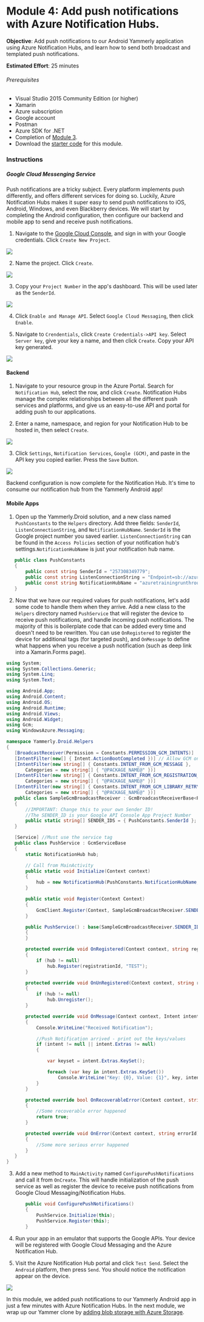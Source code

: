 # Module 4: Add push notifications with Azure Notification Hubs.
**Objective**: Add push notifications to our Android Yammerly application using Azure Notification Hubs, and learn how to send both broadcast and templated push notifications.

**Estimated Effort**: 25 minutes

###### Prerequisites
* Visual Studio 2015 Community Edition (or higher)
* Xamarin
* Azure subscription
* Google account
* Postman
* Azure SDK for .NET
* Completion of [Module 3](/modules/module-3/).
* Download the [starter code](/modules/module-4/starter-code/) for this module.

### Instructions
##### Google Cloud Messenging Service
Push notifications are a tricky subject. Every platform implements push differently, and offers different services for doing so. Luckily, Azure Notification Hubs makes it super easy to send push notifications to iOS, Android, Windows, and even Blackberry devices. We will start by completing the Android configuration, then configure our backend and mobile app to send and receive push notifications.

1. Navigate to the [Google Cloud Console](https://console.cloud.google.com/), and sign in with your Google credentials. Click `Create New Project`.
 
 ![](/modules/module-4/images/create_new_project.png)

2. Name the project. Click `Create`.

 ![](/modules/module-4/images/name_project.png)

3. Copy your `Project Number` in the app's dashboard. This will be used later as the `SenderId`.
 
 ![](/modules/module-4/images/project_number.png)

4. Click `Enable and Manage API`. Select `Google Cloud Messaging`, then click `Enable`.

5. Navigate to `Crendentials`, click `Create Credentials->API key`. Select `Server key`, give your key a name, and then click `Create`. Copy your API key generated.

 ![](/modules/module-4/images/create_credentials.png)

#### Backend

1. Navigate to your resource group in the Azure Portal. Search for `Notification Hub`, select the row, and click `Create`. Notification Hubs manage the complex relationships between all the different push services and platforms, and give us an easy-to-use API and portal for adding push to our applications.

2. Enter a name, namespace, and region for your Notification Hub to be hosted in, then select `Create`.

 ![](/modules/module-4/images/create_notification_hub.png)

3. Click `Settings`, `Notification Services`, `Google (GCM)`, and paste in the API key you copied earlier. Press the `Save` button.

 ![](/modules/module-4/images/notification_hub_configure.png)

Backend configuration is now complete for the Notification Hub. It's time to consume our notification hub from the Yammerly Android app!

#### Mobile Apps

1. Open up the Yammerly.Droid solution, and a new class named `PushConstants` to the `Helpers` directory. Add three fields: `SenderId`, `ListenConnectionString`, and `NotificationHubName`. `SenderId` is the Google project number you saved earlier. `ListenConnectionString` can be found in the `Access Policies` section of your notification hub's settings.`NotificationHubName` is just your notification hub name.

 ```csharp
    public class PushConstants
    {
        public const string SenderId = "257308349779";
        public const string ListenConnectionString = "Endpoint=sb://azuretrainingrunthroughnamespace.servicebus.windows.net/;SharedAccessKeyName=DefaultListenSharedAccessSignature;SharedAccessKey=Y1oas1E4aQb3jcmfhcvU1ftPEPdTeSugMRklI3jKvek=";
        public const string NotificationHubName = "azuretrainingrunthrough";
    }
 ```

2. Now that we have our required values for push notifications, let's add some code to handle them when they arrive. Add a new class to the `Helpers` directory named `PushService` that will register the device to receive push notifications, and handle incoming push notifications. The majority of this is boilerplate code that can be added every time and doesn't need to be rewritten. You can use `OnRegistered` to register the device for additional tags (for targeted push), and `OnMessage` to define what happens when you receive a push notification (such as deep link into a Xamarin.Forms page).

 ```csharp
 using System;
using System.Collections.Generic;
using System.Linq;
using System.Text;

using Android.App;
using Android.Content;
using Android.OS;
using Android.Runtime;
using Android.Views;
using Android.Widget;
using Gcm;
using WindowsAzure.Messaging;

namespace Yammerly.Droid.Helpers
{
    [BroadcastReceiver(Permission = Constants.PERMISSION_GCM_INTENTS)]
    [IntentFilter(new[] { Intent.ActionBootCompleted })] // Allow GCM on boot and when app is closed   
    [IntentFilter(new string[] { Constants.INTENT_FROM_GCM_MESSAGE },
        Categories = new string[] { "@PACKAGE_NAME@" })]
    [IntentFilter(new string[] { Constants.INTENT_FROM_GCM_REGISTRATION_CALLBACK },
        Categories = new string[] { "@PACKAGE_NAME@" })]
    [IntentFilter(new string[] { Constants.INTENT_FROM_GCM_LIBRARY_RETRY },
        Categories = new string[] { "@PACKAGE_NAME@" })]
    public class SampleGcmBroadcastReceiver : GcmBroadcastReceiverBase<PushService>
    {
        //IMPORTANT: Change this to your own Sender ID!
        //The SENDER_ID is your Google API Console App Project Number
        public static string[] SENDER_IDS = { PushConstants.SenderId };
    }

    [Service] //Must use the service tag
    public class PushService : GcmServiceBase
    {
        static NotificationHub hub;

        // Call from MainActivity
        public static void Initialize(Context context)
        {
            hub = new NotificationHub(PushConstants.NotificationHubName, PushConstants.ListenConnectionString, context);
        }

        public static void Register(Context Context)
        {
            GcmClient.Register(Context, SampleGcmBroadcastReceiver.SENDER_IDS);
        }

        public PushService() : base(SampleGcmBroadcastReceiver.SENDER_IDS)
        {
        }

        protected override void OnRegistered(Context context, string registrationId)
        {
            if (hub != null)
                hub.Register(registrationId, "TEST");
        }

        protected override void OnUnRegistered(Context context, string registrationId)
        {
            if (hub != null)
                hub.Unregister();
        }

        protected override void OnMessage(Context context, Intent intent)
        {
            Console.WriteLine("Received Notification");

            //Push Notification arrived - print out the keys/values
            if (intent != null || intent.Extras != null)
            {

                var keyset = intent.Extras.KeySet();

                foreach (var key in intent.Extras.KeySet())
                    Console.WriteLine("Key: {0}, Value: {1}", key, intent.Extras.GetString(key));
            }
        }

        protected override bool OnRecoverableError(Context context, string errorId)
        {
            //Some recoverable error happened
            return true;
        }

        protected override void OnError(Context context, string errorId)
        {
            //Some more serious error happened
        }
    }
}
```

3. Add a new method to `MainActivity` named `ConfigurePushNotifications` and call it from `OnCreate`. This will handle initialization of the push service as well as register the device to receive push notifications from Google Cloud Messaging/Notification Hubs.

 ```csharp
        public void ConfigurePushNotifications()
        {
            PushService.Initialize(this);
            PushService.Register(this);
        }
 ```

 4. Run your app in an emulator that supports the Google APIs. Your device will be registered with Google Cloud Messaging and the Azure Notification Hub.

 5. Visit the Azure Notification Hub portal and click `Test Send`. Select the `Android` platform, then press `Send`. You should notice the notification appear on the device.

  ![](/modules/module-4/images/notification_hub_configure.png)

In this module, we added push notifications to our Yammerly Android app in just a few minutes with Azure Notification Hubs. In the next module, we wrap up our Yammer clone by [adding blob storage with Azure Storage](/modules/module-5).
